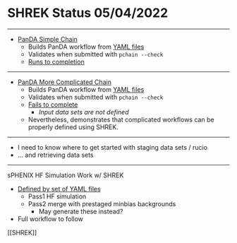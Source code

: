 # SHREK Status 05/04/2022

---

- [PanDA Simple Chain](https://panda-wms.readthedocs.io/en/latest/client/pchain.html#simple-task-chain)
	- Builds PanDA workflow from [YAML files](https://github.com/klendathu2k/shrek/tree/main/tests/simple-chain)
	- Validates when submitted with `pchain --check`
	- [Runs to completion](https://panda-doma.cern.ch/tasks/?jeditaskid=65575|65574)

---

- [PanDA More Complicated Chain](https://panda-wms.readthedocs.io/en/latest/client/pchain.html#more-complicated-chain)
	- Builds PanDA workflow from [YAML files](https://github.com/klendathu2k/shrek/tree/main/tests/more-complicated-chain)
	- Validates when submitted with `pchain --check`
	- [Fails to complete](https://panda-doma.cern.ch/tasks/?jeditaskid=65555|65557|1651600566|65556)
		- *Input data sets are not defined*
	- Nevertheless, demonstrates that complicated workflows can be properly defined using SHREK. 

---

- I need to know where to get started with staging data sets / rucio
- ... and retrieving data sets

---

sPHENIX HF Simulation Work w/ SHREK

- [Defined by set of YAML files](https://github.com/klendathu2k/shrek/tree/main/tests/pythia8-charm-simulation)
	- Pass1 HF simulation
	- Pass2 merge with prestaged minbias backgrounds
		- May generate these instead?
- Full workflow to follow




[[SHREK]]